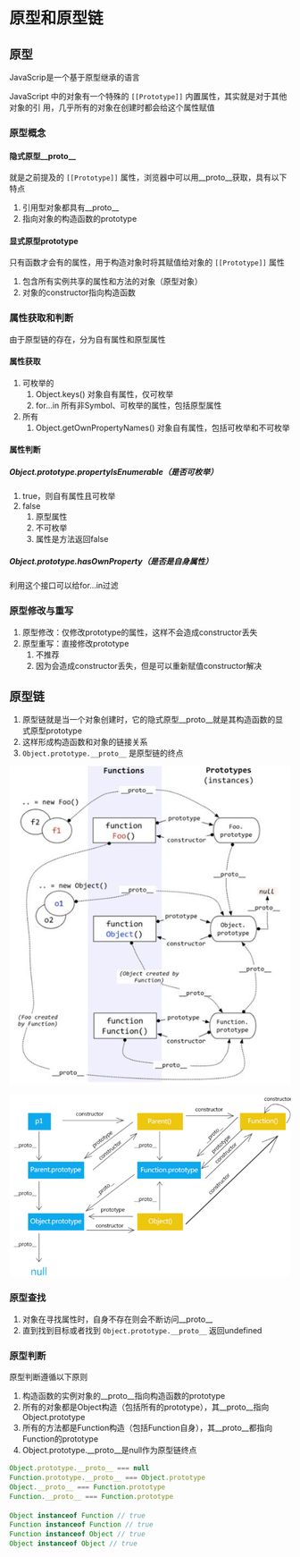 # 原型和原型链

## 原型

JavaScrip是一个基于原型继承的语言

JavaScript 中的对象有一个特殊的 `[[Prototype]]` 内置属性，其实就是对于其他对象的引
用，几乎所有的对象在创建时都会给这个属性赋值

### 原型概念

#### 隐式原型__proto__

就是之前提及的 `[[Prototype]]` 属性，浏览器中可以用__proto__获取，具有以下特点
1. 引用型对象都具有__proto__
2. 指向对象的构造函数的prototype

#### 显式原型prototype

只有函数才会有的属性，用于构造对象时将其赋值给对象的 `[[Prototype]]` 属性

1. 包含所有实例共享的属性和方法的对象（原型对象）
2. 对象的constructor指向构造函数

### 属性获取和判断

由于原型链的存在，分为自有属性和原型属性

#### 属性获取

1. 可枚举的
   1. Object.keys() 对象自有属性，仅可枚举
   2. for...in 所有非Symbol、可枚举的属性，包括原型属性
2. 所有
   1. Object.getOwnPropertyNames() 对象自有属性，包括可枚举和不可枚举

#### 属性判断

##### Object.prototype.propertyIsEnumerable（是否可枚举）

1. true，则自有属性且可枚举
2. false
   1. 原型属性
   2. 不可枚举
   3. 属性是方法返回false

##### Object.prototype.hasOwnProperty（是否是自身属性）

利用这个接口可以给for...in过滤

### 原型修改与重写

1. 原型修改：仅修改prototype的属性，这样不会造成constructor丢失
2. 原型重写：直接修改prototype
   1. 不推荐
   2. 因为会造成constructor丢失，但是可以重新赋值constructor解决

## 原型链

1. 原型链就是当一个对象创建时，它的隐式原型__proto__就是其构造函数的显式原型prototype
2. 这样形成构造函数和对象的链接关系
3. `Object.prototype.__proto__` 是原型链的终点

![原型链1](assets/01-原型链1.png)

![原型链2](assets/01-原型链2.png)

### 原型查找

1. 对象在寻找属性时，自身不存在则会不断访问__proto__
2. 直到找到目标或者找到 `Object.prototype.__proto__` 返回undefined

### 原型判断

原型判断遵循以下原则

1. 构造函数的实例对象的__proto__指向构造函数的prototype
2. 所有的对象都是Object构造（包括所有的prototype），其__proto__指向Object.prototype
3. 所有的方法都是Function构造（包括Function自身），其__proto__都指向Function的prototype
4. Object.prototype.__proto__是null作为原型链终点

```js
Object.prototype.__proto__ === null
Function.prototype.__proto__ === Object.prototype
Object.__proto__ === Function.prototype
Function.__proto__ === Function.prototype

Object instanceof Function // true
Function instanceof Function // true
Function instanceof Object // true
Object instanceof Object // true
```

